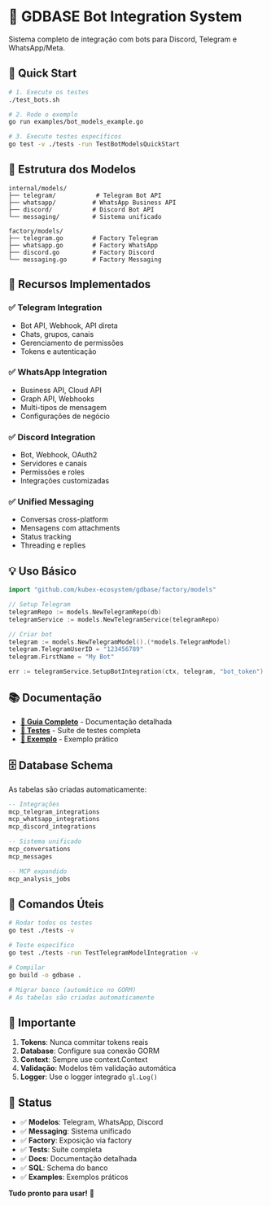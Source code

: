 # 🤖 GDBASE Bot Integration System

Sistema completo de integração com bots para Discord, Telegram e WhatsApp/Meta.

## 🚀 Quick Start

```bash
# 1. Execute os testes
./test_bots.sh

# 2. Rode o exemplo
go run examples/bot_models_example.go

# 3. Execute testes específicos
go test -v ./tests -run TestBotModelsQuickStart
```

## 📁 Estrutura dos Modelos

```
internal/models/
├── telegram/           # Telegram Bot API
├── whatsapp/          # WhatsApp Business API
├── discord/           # Discord Bot API
└── messaging/         # Sistema unificado

factory/models/
├── telegram.go        # Factory Telegram
├── whatsapp.go        # Factory WhatsApp
├── discord.go         # Factory Discord
└── messaging.go       # Factory Messaging
```

## 🎯 Recursos Implementados

### ✅ Telegram Integration
- Bot API, Webhook, API direta
- Chats, grupos, canais
- Gerenciamento de permissões
- Tokens e autenticação

### ✅ WhatsApp Integration
- Business API, Cloud API
- Graph API, Webhooks
- Multi-tipos de mensagem
- Configurações de negócio

### ✅ Discord Integration
- Bot, Webhook, OAuth2
- Servidores e canais
- Permissões e roles
- Integrações customizadas

### ✅ Unified Messaging
- Conversas cross-platform
- Mensagens com attachments
- Status tracking
- Threading e replies

## 💡 Uso Básico

```go
import "github.com/kubex-ecosystem/gdbase/factory/models"

// Setup Telegram
telegramRepo := models.NewTelegramRepo(db)
telegramService := models.NewTelegramService(telegramRepo)

// Criar bot
telegram := models.NewTelegramModel().(*models.TelegramModel)
telegram.TelegramUserID = "123456789"
telegram.FirstName = "My Bot"

err := telegramService.SetupBotIntegration(ctx, telegram, "bot_token")
```

## 📚 Documentação

- **[📖 Guia Completo](docs/BOT_MODELS_USAGE.md)** - Documentação detalhada
- **[🧪 Testes](tests/)** - Suíte de testes completa
- **[📝 Exemplo](examples/bot_models_example.go)** - Exemplo prático

## 🗄️ Database Schema

As tabelas são criadas automaticamente:

```sql
-- Integrações
mcp_telegram_integrations
mcp_whatsapp_integrations
mcp_discord_integrations

-- Sistema unificado
mcp_conversations
mcp_messages

-- MCP expandido
mcp_analysis_jobs
```

## 🔧 Comandos Úteis

```bash
# Rodar todos os testes
go test ./tests -v

# Teste específico
go test ./tests -run TestTelegramModelIntegration -v

# Compilar
go build -o gdbase .

# Migrar banco (automático no GORM)
# As tabelas são criadas automaticamente
```

## 🚨 Importante

1. **Tokens**: Nunca commitar tokens reais
2. **Database**: Configure sua conexão GORM
3. **Context**: Sempre use context.Context
4. **Validação**: Modelos têm validação automática
5. **Logger**: Use o logger integrado `gl.Log()`

## 🎉 Status

- ✅ **Modelos**: Telegram, WhatsApp, Discord
- ✅ **Messaging**: Sistema unificado
- ✅ **Factory**: Exposição via factory
- ✅ **Tests**: Suíte completa
- ✅ **Docs**: Documentação detalhada
- ✅ **SQL**: Schema do banco
- ✅ **Examples**: Exemplos práticos

**Tudo pronto para usar!** 🚀